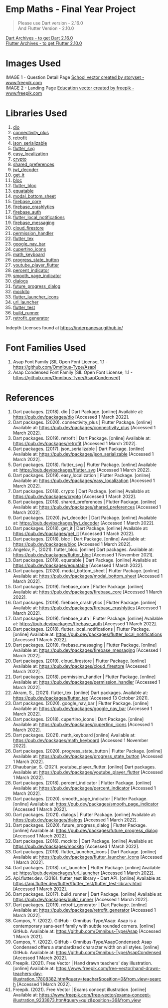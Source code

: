 # Emp Maths - Final Year Project

> Please use Dart version - 2.16.0 <br>
> And Flutter Version - 2.10.0

<a href="https://dart.dev/get-dart/archive">Dart Archives - to get Dart 2.16.0</a> <br>
<a href="https://docs.flutter.dev/development/tools/sdk/releases">Flutter Archives - to get Flutter 2.10.0</a>


# Images Used
IMAGE 1 - Question Detail Page
<a href="https://www.freepik.com/vectors/school">School vector created by storyset - www.freepik.com</a>
<br>
IMAGE 2 - Landing Page
<a href="https://www.freepik.com/vectors/education">Education vector created by freepik - www.freepik.com</a>

# Libraries Used
1. <a href="https://pub.dev/packages/dio">dio</a>
2. <a href="https://pub.dev/packages/connectivity_plus">connectivity_plus</a>
3. <a href="https://pub.dev/packages/retrofit">retrofit</a>
4. <a href="https://pub.dev/packages/json_serializable">json_serializable</a>
5. <a href="https://pub.dev/packages/flutter_svg">flutter_svg</a>
6. <a href="https://pub.dev/packages/easy_localization">easy_localization</a>
7. <a href="https://pub.dev/packages/crypto">crypto</a>
8. <a href="https://pub.dev/packages/shared_preferences">shared_preferences</a>
9. <a href="https://pub.dev/packages/jwt_decoder">jwt_decoder</a>
10. <a href="https://pub.dev/packages/get_it">get_it</a>
11. <a href="https://pub.dev/packages/bloc">bloc</a>
12. <a href="https://pub.dev/packages/flutter_bloc">flutter_bloc</a>
13. <a href="https://pub.dev/packages/equatable">equatable</a>
14. <a href="https://pub.dev/packages/modal_bottom_sheet">modal_bottom_sheet</a>
15. <a href="https://pub.dev/packages/firebase_core">firebase_core</a>
16. <a href="https://pub.dev/packages/firebase_crashlytics">firebase_crashlytics</a>
17. <a href="https://pub.dev/packages/firebase_auth">firebase_auth</a>
18. <a href="https://pub.dev/packages/flutter_local_notifications">flutter_local_notifications</a>
19. <a href="https://pub.dev/packages/firebase_messaging">firebase_messaging</a>
20. <a href="https://pub.dev/packages/cloud_firestore">cloud_firestore</a>
21. <a href="https://pub.dev/packages/permission_handler">permission_handler</a>
22. <a href="https://pub.dev/packages/flutter_tex">flutter_tex</a>
23. <a href="https://pub.dev/packages/google_nav_bar">google_nav_bar</a>
24. <a href="https://pub.dev/packages/cupertino_icons">cupertino_icons</a>
25. <a href="https://pub.dev/packages/math_keyboard">math_keyboard</a>
26. <a href="https://pub.dev/packages/progress_state_button">progress_state_button</a>
27. <a href="https://pub.dev/packages/youtube_player_flutter">youtube_player_flutter</a>
28. <a href="https://pub.dev/packages/percent_indicator">percent_indicator</a>
29. <a href="https://pub.dev/packages/smooth_page_indicator">smooth_page_indicator</a>
30. <a href="https://pub.dev/packages/dialogs">dialogs	</a>
31. <a href="https://pub.dev/packages/future_progress_dialog">future_progress_dialog</a>
32. <a href="https://pub.dev/packages/mockito">mockito</a>
33. <a href="https://pub.dev/packages/flutter_launcher_icons">flutter_launcher_icons</a>
34. <a href="https://pub.dev/packages/url_launcher">url_launcher</a>
35. <a href="https://api.flutter.dev/flutter/flutter_test/flutter_test-library.html">flutter_test</a>
36. <a href="https://pub.dev/packages/build_runner">build_runner</a>
37. <a href="https://pub.dev/packages/retrofit_generator">retrofit_generator</a>

Indepth Licenses found at https://inderpanesar.github.io/

# Font Families Used
1.	Asap Font Family [SIL Open Font License, 1.1 - https://github.com/Omnibus-Type/Asap]
2.	Asap Condensed Font Family [SIL Open Font License, 1.1  - https://github.com/Omnibus-Type/AsapCondensed]

# References
1.	Dart packages. (2018). dio | Dart Package. [online] Available at: https://pub.dev/packages/dio [Accessed 1 March 2022].
2.	Dart packages. (2020). connectivity_plus | Flutter Package. [online] Available at: https://pub.dev/packages/connectivity_plus [Accessed 1 March 2022].
3.	Dart packages. (2019). retrofit | Dart Package. [online] Available at: https://pub.dev/packages/retrofit [Accessed 1 March 2022].
4.	Dart packages. (2017). json_serializable | Dart Package. [online] Available at: https://pub.dev/packages/json_serializable [Accessed 1 March 2022].
5.	Dart packages. (2018). flutter_svg | Flutter Package. [online] Available at: https://pub.dev/packages/flutter_svg [Accessed 1 March 2022].
6.	Dart packages. (2019). easy_localization | Flutter Package. [online] Available at: https://pub.dev/packages/easy_localization [Accessed 1 March 2022].
7.	Dart packages. (2018). crypto | Dart Package. [online] Available at: https://pub.dev/packages/crypto [Accessed 1 March 2022].
8.	Dart packages. (2018). shared_preferences | Flutter Package. [online] Available at: https://pub.dev/packages/shared_preferences [Accessed 1 March 2022].
9.	Dart packages. (2020). jwt_decoder | Dart Package. [online] Available at: https://pub.dev/packages/jwt_decoder [Accessed 1 March 2022].
10.	Dart packages. (2018). get_it | Dart Package. [online] Available at: https://pub.dev/packages/get_it [Accessed 1 March 2022].
11.	Dart packages. (2018). bloc | Dart Package. [online] Available at: https://pub.dev/packages/bloc [Accessed 1 March 2022].
12.	Angelov, F., (2021). flutter_bloc. [online] Dart packages. Available at: https://pub.dev/packages/flutter_bloc [Accessed 1 November 2021].
13.	Dart packages. (2019). equatable | Dart Package. [online] Available at: https://pub.dev/packages/equatable [Accessed 1 March 2022].
14.	Dart packages. (2020). modal_bottom_sheet | Flutter Package. [online] Available at: https://pub.dev/packages/modal_bottom_sheet [Accessed 1 March 2022].
15.	Dart packages. (2019). firebase_core | Flutter Package. [online] Available at: https://pub.dev/packages/firebase_core [Accessed 1 March 2022].
16.	Dart packages. (2019). firebase_crashlytics | Flutter Package. [online] Available at: https://pub.dev/packages/firebase_crashlytics [Accessed 1 March 2022].
17.	Dart packages. (2019). firebase_auth | Flutter Package. [online] Available at: https://pub.dev/packages/firebase_auth [Accessed 1 March 2022].
18.	Dart packages. (2018). flutter_local_notifications | Flutter Package. [online] Available at: https://pub.dev/packages/flutter_local_notifications [Accessed 1 March 2022].
19.	Dart packages. (2019). firebase_messaging | Flutter Package. [online] Available at: https://pub.dev/packages/firebase_messaging [Accessed 1 March 2022].
20.	Dart packages. (2019). cloud_firestore | Flutter Package. [online] Available at: https://pub.dev/packages/cloud_firestore [Accessed 1 March 2022].
21.	Dart packages. (2018). permission_handler | Flutter Package. [online] Available at: https://pub.dev/packages/permission_handler [Accessed 1 March 2022].
22.	Akram, S., (2021). flutter_tex. [online] Dart packages. Available at: https://pub.dev/packages/flutter_tex [Accessed 13 October 2021].
23.	Dart packages. (2020). google_nav_bar | Flutter Package. [online] Available at: https://pub.dev/packages/google_nav_bar [Accessed 1 March 2022].
24.	Dart packages. (2018). cupertino_icons | Dart Package. [online] Available at: https://pub.dev/packages/cupertino_icons [Accessed 1 March 2022].
25.	Dart packages. (2021). math_keyboard  [online] Available at: https://pub.dev/packages/math_keyboard [Accessed 1 November 2022].
26.	Dart packages. (2020). progress_state_button | Flutter Package. [online] Available at: https://pub.dev/packages/progress_state_button [Accessed 1 March 2022].
27.	Dhaubanjar, S. (2021). youtube_player_flutter. [online] Dart packages. Available at: https://pub.dev/packages/youtube_player_flutter [Accessed 1 March 2022].
28.	Dart packages. (2018). percent_indicator | Flutter Package. [online] Available at: https://pub.dev/packages/percent_indicator [Accessed 1 March 2022].
29.	Dart packages. (2020). smooth_page_indicator | Flutter Package. [online] Available at: https://pub.dev/packages/smooth_page_indicator [Accessed 1 March 2022].
30.	Dart packages. (2021). dialogs | Flutter Package. [online] Available at: https://pub.dev/packages/dialogs [Accessed 1 March 2022].
31.	Dart packages. (2020). future_progress_dialog | Flutter Package. [online] Available at: https://pub.dev/packages/future_progress_dialog [Accessed 1 March 2022].
32.	Dart packages. (2016). mockito | Dart Package. [online] Available at: https://pub.dev/packages/mockito [Accessed 1 March 2022].
33.	Dart packages. (2019). flutter_launcher_icons | Dart Package. [online] Available at: https://pub.dev/packages/flutter_launcher_icons [Accessed 1 March 2022].
34.	Dart packages. (2018). url_launcher | Flutter Package. [online] Available at: https://pub.dev/packages/url_launcher [Accessed 1 March 2022].
35.	Api.flutter.dev. (2018). flutter_test library - Dart API. [online] Available at: https://api.flutter.dev/flutter/flutter_test/flutter_test-library.html [Accessed 1 March 2022].
36.	Dart packages. (2017). build_runner | Dart Package. [online] Available at: https://pub.dev/packages/build_runner [Accessed 1 March 2022].
37.	Dart packages. (2019). retrofit_generator | Dart Package. [online] Available at: https://pub.dev/packages/retrofit_generator [Accessed 1 March 2022].
38.	Campos, Y. (2022). GitHub - Omnibus-Type/Asap: Asap is a contemporary sans-serif family with subtle rounded corners. [online] GitHub. Available at: https://github.com/Omnibus-Type/Asap [Accessed 1 March 2021].
39. Campos, Y. (2022). GitHub - Omnibus-Type/AsapCondensed: Asap Condensed offers a standardized character width on all styles. [online] GitHub. Available at: https://github.com/Omnibus-Type/AsapCondensed [Accessed 1 March 2022].
40. Freepik. (2021). Free Vector | Hand drawn teachers' day illustration. [online] Available at: https://www.freepik.com/free-vector/hand-drawn-teachers-day-illustration_17808382.htm#query=teacher&position=0&from_view=search [Accessed 1 March 2022].
41. Freepik. (2021). Free Vector | Exams concept illustration. [online] Available at: https://www.freepik.com/free-vector/exams-concept-illustration_9233873.htm#query=quiz&position=36&from_view
